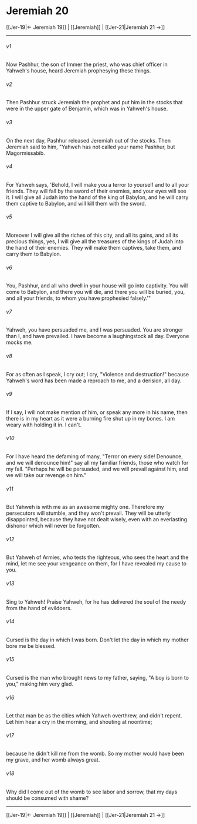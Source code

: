 # Jeremiah 20

[[Jer-19|← Jeremiah 19]] | [[Jeremiah]] | [[Jer-21|Jeremiah 21 →]]
***



###### v1 
Now Pashhur, the son of Immer the priest, who was chief officer in Yahweh's house, heard Jeremiah prophesying these things. 

###### v2 
Then Pashhur struck Jeremiah the prophet and put him in the stocks that were in the upper gate of Benjamin, which was in Yahweh's house. 

###### v3 
On the next day, Pashhur released Jeremiah out of the stocks. Then Jeremiah said to him, "Yahweh has not called your name Pashhur, but Magormissabib. 

###### v4 
For Yahweh says, 'Behold, I will make you a terror to yourself and to all your friends. They will fall by the sword of their enemies, and your eyes will see it. I will give all Judah into the hand of the king of Babylon, and he will carry them captive to Babylon, and will kill them with the sword. 

###### v5 
Moreover I will give all the riches of this city, and all its gains, and all its precious things, yes, I will give all the treasures of the kings of Judah into the hand of their enemies. They will make them captives, take them, and carry them to Babylon. 

###### v6 
You, Pashhur, and all who dwell in your house will go into captivity. You will come to Babylon, and there you will die, and there you will be buried, you, and all your friends, to whom you have prophesied falsely.'" 

###### v7 
Yahweh, you have persuaded me, and I was persuaded. You are stronger than I, and have prevailed. I have become a laughingstock all day. Everyone mocks me. 

###### v8 
For as often as I speak, I cry out; I cry, "Violence and destruction!" because Yahweh's word has been made a reproach to me, and a derision, all day. 

###### v9 
If I say, I will not make mention of him, or speak any more in his name, then there is in my heart as it were a burning fire shut up in my bones. I am weary with holding it in. I can't. 

###### v10 
For I have heard the defaming of many, "Terror on every side! Denounce, and we will denounce him!" say all my familiar friends, those who watch for my fall. "Perhaps he will be persuaded, and we will prevail against him, and we will take our revenge on him." 

###### v11 
But Yahweh is with me as an awesome mighty one. Therefore my persecutors will stumble, and they won't prevail. They will be utterly disappointed, because they have not dealt wisely, even with an everlasting dishonor which will never be forgotten. 

###### v12 
But Yahweh of Armies, who tests the righteous, who sees the heart and the mind, let me see your vengeance on them, for I have revealed my cause to you. 

###### v13 
Sing to Yahweh! Praise Yahweh, for he has delivered the soul of the needy from the hand of evildoers. 

###### v14 
Cursed is the day in which I was born. Don't let the day in which my mother bore me be blessed. 

###### v15 
Cursed is the man who brought news to my father, saying, "A boy is born to you," making him very glad. 

###### v16 
Let that man be as the cities which Yahweh overthrew, and didn't repent. Let him hear a cry in the morning, and shouting at noontime; 

###### v17 
because he didn't kill me from the womb. So my mother would have been my grave, and her womb always great. 

###### v18 
Why did I come out of the womb to see labor and sorrow, that my days should be consumed with shame?

***
[[Jer-19|← Jeremiah 19]] | [[Jeremiah]] | [[Jer-21|Jeremiah 21 →]]
